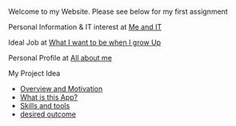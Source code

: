 Welcome to my Website. Please see below for my first assignment 


Personal Information & IT interest at
[Me and IT](/RMIT/meandit)

Ideal Job at
[What I want to be when I grow Up](/RMIT/IdealJob)

Personal Profile at
[All about me](/RMIT/personalprofile)


My Project Idea
* [Overview and Motivation](/RMIT/overviewmotivation)
* [What is this App?](/RMIT/description)
* [Skills and tools](/RMIT/skillsandtools)
* [desired outcome](/RMIT/outcome)
